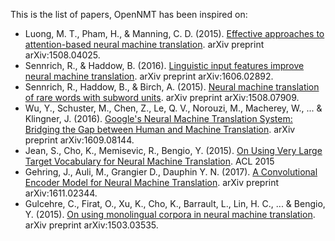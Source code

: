 This is the list of papers, OpenNMT has been inspired on:

* <a name="Luong2015"></a>Luong, M. T., Pham, H., & Manning, C. D. (2015). [Effective approaches to attention-based neural machine translation](https://arxiv.org/abs/1508.04025). arXiv preprint arXiv:1508.04025.
* <a name="Senrich2016-1"></a>Sennrich, R., & Haddow, B. (2016). [Linguistic input features improve neural machine translation](https://arxiv.org/abs/1606.02892). arXiv preprint arXiv:1606.02892.
* <a name="Senrich2016-2"></a>Sennrich, R., Haddow, B., & Birch, A. (2015). [Neural machine translation of rare words with subword units](https://arxiv.org/abs/1508.07909). arXiv preprint arXiv:1508.07909.
* <a name="GNMT"></a>Wu, Y., Schuster, M., Chen, Z., Le, Q. V., Norouzi, M., Macherey, W., ... & Klingner, J. (2016). [Google's Neural Machine Translation System: Bridging the Gap between Human and Machine Translation](https://arxiv.org/abs/1609.08144). arXiv preprint arXiv:1609.08144.
* <a name="Jean2015"></a>Jean, S., Cho, K., Memisevic, R., Bengio, Y. (2015). [On Using Very Large Target Vocabulary for Neural Machine Translation](http://www.aclweb.org/anthology/P15-1001). ACL 2015
* <a name="CNNEncoder"></a>Gehring, J., Auli, M., Grangier D., Dauphin Y. N. (2017). [A Convolutional Encoder Model for Neural Machine Translation](https://arxiv.org/abs/1611.02344). arXiv preprint arXiv:1611.02344.
* <a name="LMShallowFusion"></a>Gulcehre, C., Firat, O., Xu, K., Cho, K., Barrault, L., Lin, H. C., ... & Bengio, Y. (2015). [On using monolingual corpora in neural machine translation](http://arxiv.org/abs/1503.03535). arXiv preprint arXiv:1503.03535.
